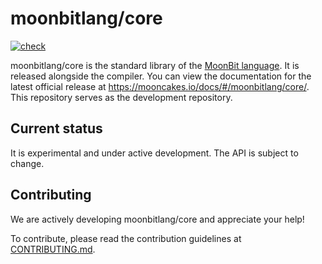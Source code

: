 # moonbitlang/core

[![check](https://github.com/moonbitlang/core/actions/workflows/check.yml/badge.svg)](https://github.com/moonbitlang/core/actions/workflows/check.yml)

moonbitlang/core is the standard library of the [MoonBit language](moonbitlang.com). It is released alongside the compiler. You can view the documentation for the latest official release at <https://mooncakes.io/docs/#/moonbitlang/core/>. This repository serves as the development repository.

## Current status

It is experimental and under active development. The API is subject to change.

## Contributing

We are actively developing moonbitlang/core and appreciate your help!

To contribute, please read the contribution guidelines at [CONTRIBUTING.md](./CONTRIBUTING.md).